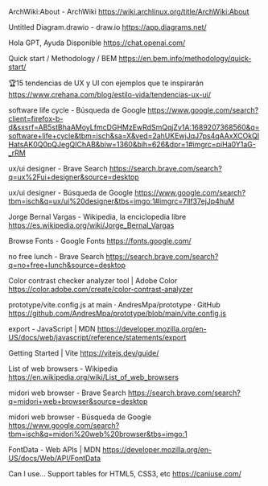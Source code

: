 ArchWiki:About - ArchWiki
https://wiki.archlinux.org/title/ArchWiki:About

Untitled Diagram.drawio - draw.io
https://app.diagrams.net/

Hola GPT, Ayuda Disponible
https://chat.openai.com/

Quick start / Methodology / BEM
https://en.bem.info/methodology/quick-start/

🏆15 tendencias de UX y UI con ejemplos que te inspirarán
https://www.crehana.com/blog/estilo-vida/tendencias-ux-ui/

software life cycle - Búsqueda de Google
https://www.google.com/search?client=firefox-b-d&sxsrf=AB5stBhaAMoyLfmcDGHMzEwRdSmQqjZv1A:1689207368560&q=software+life+cycle&tbm=isch&sa=X&ved=2ahUKEwjJqJ7ps4qAAxXCOkQIHatsAK0Q0pQJegQIChAB&biw=1360&bih=626&dpr=1#imgrc=piHa0Y1aG-_rRM

ux/ui designer - Brave Search
https://search.brave.com/search?q=ux%2Fui+designer&source=desktop

ux/ui designer - Búsqueda de Google
https://www.google.com/search?tbm=isch&q=ux/ui%20designer&tbs=imgo:1#imgrc=7llf37ejJp4huM

Jorge Bernal Vargas - Wikipedia, la enciclopedia libre
https://es.wikipedia.org/wiki/Jorge_Bernal_Vargas

Browse Fonts - Google Fonts
https://fonts.google.com/

no free lunch - Brave Search
https://search.brave.com/search?q=no+free+lunch&source=desktop

Color contrast checker analyzer tool | Adobe Color
https://color.adobe.com/create/color-contrast-analyzer

prototype/vite.config.js at main · AndresMpa/prototype · GitHub
https://github.com/AndresMpa/prototype/blob/main/vite.config.js

export - JavaScript | MDN
https://developer.mozilla.org/en-US/docs/web/javascript/reference/statements/export

Getting Started | Vite
https://vitejs.dev/guide/

List of web browsers - Wikipedia
https://en.wikipedia.org/wiki/List_of_web_browsers

midori web browser - Brave Search
https://search.brave.com/search?q=midori+web+browser&source=desktop

midori web browser - Búsqueda de Google
https://www.google.com/search?tbm=isch&q=midori%20web%20browser&tbs=imgo:1

FontData - Web APIs | MDN
https://developer.mozilla.org/en-US/docs/Web/API/FontData

Can I use... Support tables for HTML5, CSS3, etc
https://caniuse.com/
